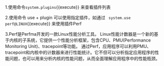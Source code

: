 
1.使用命令`system.plugins`{{execute}} 来查看插件列表

2.使用命令 use + plugin 可以使用指定插件，如通过 ` system.use perf@LINUX`{{execute}} 来使用插件Perf

3.Perf是Perfma开发的一款Linux性能分析工具。
Linux性能计数器是一个新的基于内核的子系统，它提供一个性能分析框架，包含CPU、PMU(Performance Monitoring Unit)、tracepoint等功能。
通过Perf，应用程序可以利用PMU、tracepoint和内核中的计数器来进行性能统计。它不但可以分析指定应用程序的性能问题，也可以用来分析内核的性能问题，从而全面理解应用程序中的性能瓶颈。